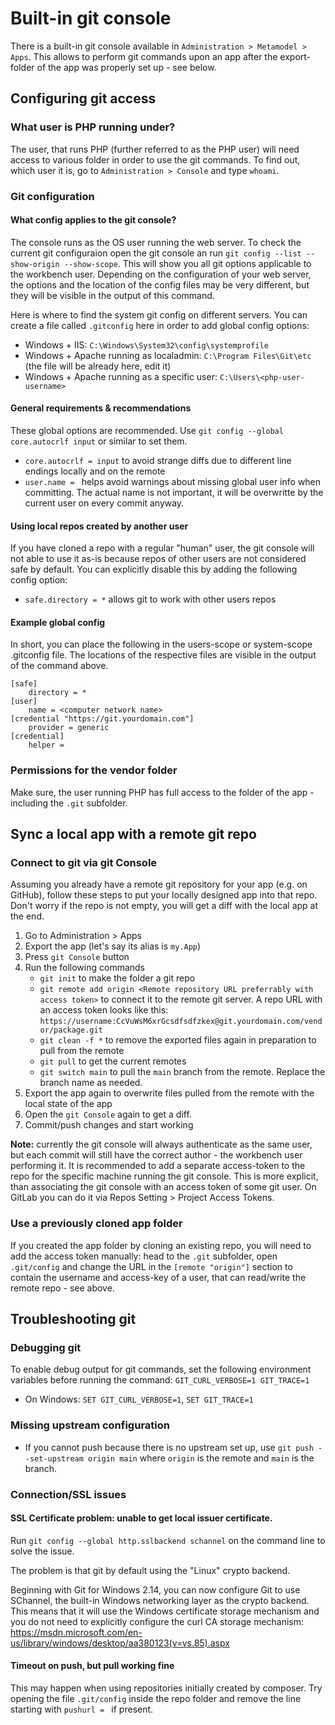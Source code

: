 # Built-in git console

There is a built-in git console available in `Administration > Metamodel > Apps`. This allows to perform git commands upon an app after the export-folder of the app was properly set up - see below.

## Configuring git access

### What user is PHP running under?

The user, that runs PHP (further referred to as the PHP user) will need access to various folder in order to use the git commands. To find out, which user it is, go to `Administration > Console` and type `whoami`.

### Git configuration

#### What config applies to the git console?

The console runs as the OS user running the web server. To check the current git configuraion open the git console an run `git config --list --show-origin --show-scope`. This will show you all git options applicable to the workbench user. Depending on the configuration of your web server, the options and the location of the config files may be very different, but they will be visible in the output of this command.

Here is where to find the system git config on different servers. You can create a file called `.gitconfig` here in order to add global config options:

- Windows + IIS: `C:\Windows\System32\config\systemprofile`
- Windows + Apache running as localadmin: `C:\Program Files\Git\etc` (the file will be already here, edit it)
- Windows + Apache running as a specific user: `C:\Users\<php-user-username>`

#### General requirements & recommendations

These global options are recommended. Use `git config --global core.autocrlf input` or similar to set them.

- `core.autocrlf = input` to avoid strange diffs due to different line endings locally and on the remote
- `user.name = ` helps avoid warnings about missing global user info when committing. The actual name is not important, it will be overwritte by the current user on every commit anyway.

#### Using local repos created by another user

If you have cloned a repo with a regular "human" user, the git console will not able to use it as-is because repos of other users are not considered safe by default. You can explicitly disable this by adding the following config option:

- `safe.directory = *` allows git to work with other users repos

#### Example global config

In short, you can place the following in the users-scope or system-scope .gitconfig file. The locations of the respective files are visible in the output of the command above.

```
[safe]
	directory = *
[user]
	name = <computer network name>
[credential "https://git.yourdomain.com"]
	provider = generic
[credential]
    helper = 

```

### Permissions for the vendor folder

Make sure, the user running PHP has full access to the folder of the app - including the `.git` subfolder.

## Sync a local app with a remote git repo

### Connect to git via git Console

Assuming you already have a remote git repository for your app (e.g. on GitHub), follow these steps to put your locally designed app into that repo. Don't worry if the repo is not empty, you will get a diff with the local app at the end.

1. Go to Administration > Apps
2. Export the app (let's say its alias is `my.App`)
3. Press `git Console` button
4. Run the following commands
	- `git init` to make the folder a git repo
	- `git remote add origin <Remote repository URL preferrably with access token>` to connect it to the remote git server. A repo URL with an access token looks like this: `https://username:CcVuWsM6xrGcsdfsdfzkex@git.yourdomain.com/vendor/package.git`
	- `git clean -f *` to remove the exported files again in preparation to pull from the remote
	- `git pull` to get the current remotes
	- `git switch main` to pull the `main` branch from the remote. Replace the branch name as needed.
5. Export the app again to overwrite files pulled from the remote with the local state of the app
6. Open the `git Console` again to get a diff.
7. Commit/push changes and start working

**Note:** currently the git console will always authenticate as the same user, but each commit will still have the correct author - the workbench user performing it. It is recommended to add a separate access-token to the repo for the specific machine running the git console. This is more explicit, than associating the git console with an access token of some git user. On GitLab you can do it via Repos Setting > Project Access Tokens.

### Use a previously cloned app folder

If you created the app folder by cloning an existing repo, you will need to add the access token manually: head to the `.git` subfolder, open `.git/config` and change the URL in the `[remote "origin"]` section to contain the username and access-key of a user, that can read/write the remote repo - see above.

## Troubleshooting git

### Debugging git

To enable debug output for git commands, set the following environment variables before running the command: `GIT_CURL_VERBOSE=1 GIT_TRACE=1`

- On Windows: `SET GIT_CURL_VERBOSE=1`, `SET GIT_TRACE=1`

### Missing upstream configuration

- If you cannot push because there is no upstream set up, use `git push --set-upstream origin main` where `origin` is the remote and `main` is the branch.

### Connection/SSL issues

#### SSL Certificate problem: unable to get local issuer certificate.

Run `git config --global http.sslbackend schannel` on the command line to solve the issue.

The problem is that git by default using the "Linux" crypto backend.

Beginning with Git for Windows 2.14, you can now configure Git to use SChannel, the built-in Windows networking layer as the crypto backend. This means that it will use the Windows certificate storage mechanism and you do not need to explicitly configure the curl CA storage mechanism: https://msdn.microsoft.com/en-us/library/windows/desktop/aa380123(v=vs.85).aspx

#### Timeout on push, but pull working fine

This may happen when using repositories initially created by composer. Try opening the file `.git/config` inside the repo folder and remove the line starting with `pushurl = ` if present.

